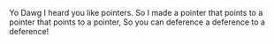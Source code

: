 Yo Dawg I heard you like pointers.
So I made a pointer that points to a pointer that points to a pointer,
So you can deference a deference to a deference! 

